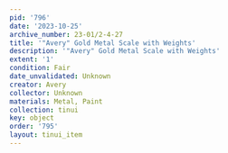 ```yaml
---
pid: '796'
date: '2023-10-25'
archive_number: 23-01/2-4-27
title: '"Avery" Gold Metal Scale with Weights'
description: '"Avery" Gold Metal Scale with Weights'
extent: '1'
condition: Fair
date_unvalidated: Unknown
creator: Avery
collector: Unknown
materials: Metal, Paint
collection: tinui
key: object
order: '795'
layout: tinui_item
---
```

